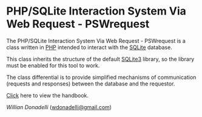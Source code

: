 # PHP/SQLite Interaction System Via Web Request - PSWrequest

The PHP/SQLite Interaction System Via Web Request - PSWrequest is a class written in [PHP](https://www.php.net/) intended to interact with the [SQLite](https://www.sqlite.org/) database.

This class inherits the structure of the default [SQLite3](https://www.php.net/manual/pt_BR/book.sqlite3.php) library, so the library must be enabled for this tool to work.

The class differential is to provide simplified mechanisms of communication (requests and responses) between the database and the requestor.

[Click](https://wdonadelli.github.io/PSWrequest/) here to view the handbook.

_Willian Donadelli_ ([wdonadelli@gmail.com](wdonadelli@gmail.com))
